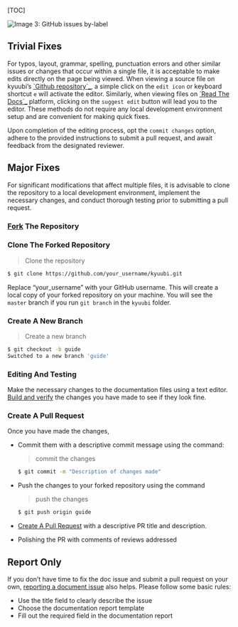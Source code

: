 [TOC]

![Image 3: GitHub issues by-label](https://img.shields.io/github/issues/apache/kyuubi/kind:documentation?color=green&logo=gfi&logoColor=red&style=for-the-badge)

Trivial Fixes
--------------------------------------------------------------------------------------------------------------------------------

For typos, layout, grammar, spelling, punctuation errors and other similar issues or changes that occur within a single file, it is acceptable to make edits directly on the page being viewed. When viewing a source file on kyuubi’s [\`Github repository\`\_](https://kyuubi.readthedocs.io/en/v1.9.1/contributing/doc/get_started.html#id6), a simple click on the `edit icon` or keyboard shortcut `e` will activate the editor. Similarly, when viewing files on [\`Read The Docs\`\_](https://kyuubi.readthedocs.io/en/v1.9.1/contributing/doc/get_started.html#id8) platform, clicking on the `suggest edit` button will lead you to the editor. These methods do not require any local development environment setup and are convenient for making quick fixes.

Upon completion of the editing process, opt the `commit changes` option, adhere to the provided instructions to submit a pull request, and await feedback from the designated reviewer.

Major Fixes
----------------------------------------------------------------------------------------------------------------------------

For significant modifications that affect multiple files, it is advisable to clone the repository to a local development environment, implement the necessary changes, and conduct thorough testing prior to submitting a pull request.

### [Fork](https://github.com/apache/kyuubi/fork) The Repository

### Clone The Forked Repository

> Clone the repository

```bash
$ git clone https://github.com/your_username/kyuubi.git
```

Replace “your_username” with your GitHub username. This will create a local copy of your forked repository on your machine. You will see the `master` branch if you run `git branch` in the `kyuubi` folder.

### Create A New Branch

> Create a new branch

```bash
$ git checkout -b guide
Switched to a new branch 'guide'
```

### Editing And Testing

Make the necessary changes to the documentation files using a text editor. [Build and verify](https://kyuubi.readthedocs.io/en/v1.9.1/contributing/doc/build.html) the changes you have made to see if they look fine.

### Create A Pull Request

Once you have made the changes,

*   Commit them with a descriptive commit message using the command:

    > commit the changes
    
    ```bash
    $ git commit -m "Description of changes made"
    ```

*   Push the changes to your forked repository using the command

    > push the changes
    
    ```bash
    $ git push origin guide
    ```

*   [Create A Pull Request](https://docs.github.com/en/pull-requests/collaborating-with-pull-requests/proposing-changes-to-your-work-with-pull-requests/creating-a-pull-request) with a descriptive PR title and description.
*   Polishing the PR with comments of reviews addressed

Report Only
----------------------------------------------------------------------------------------------------------------------------

If you don’t have time to fix the doc issue and submit a pull request on your own, [reporting a document issue](https://github.com/apache/kyuubi/issues/new/choose) also helps. Please follow some basic rules:

*   Use the title field to clearly describe the issue
*   Choose the documentation report template
*   Fill out the required field in the documentation report
